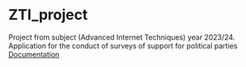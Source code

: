 # ZTI_project
 Project from subject (Advanced Internet Techniques) year 2023/24. Application for the conduct of surveys of support for political parties
 [Documentation](https://github.com/PrzemyslawRewis/ZTI_project/blob/c7fd0a9e38011df8d07d48380eb47f82a34bd7ac/dokumentacja/Dokumentacja.pdf)

